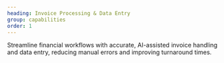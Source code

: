 ```yaml
---
heading: Invoice Processing & Data Entry
group: capabilities
order: 1
---
```


Streamline financial workflows with accurate, AI-assisted invoice handling and data entry, reducing manual errors and improving turnaround times.
